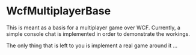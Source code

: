 # WcfMultiplayerBase

This is meant as a basis for a multiplayer game over WCF. Currently, a simple console chat is implemented in order to demonstrate the workings.

The only thing that is left to you is implement a real game around it ...
